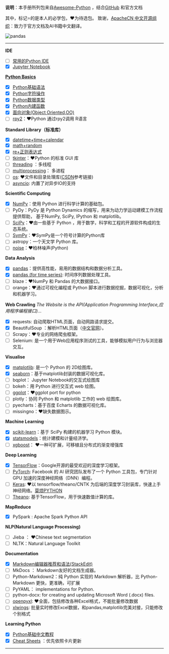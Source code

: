 ﻿
**说明**：本手册所列包来自[Awesome-Python](https://awesome-python.com/) ，结合[GitHub](https://github.com/) 和官方文档

其中，标记<kbd>⭐</kbd>的是本人的必学包，❤为待选包。
致谢，[ApacheCN 中文开源组织](http://www.apachecn.org/#)：致力于官方文档及AI书籍中文翻译。

![pandas](https://img-blog.csdn.net/20180529161029919?watermark/2/text/aHR0cHM6Ly9ibG9nLmNzZG4ubmV0L3FxXzQxNTE4Mjc3/font/5a6L5L2T/fontsize/400/fill/I0JBQkFCMA==/dissolve/70)

------


**IDE**

  - [ ] [常用的Python IDE][ide]
  - [x] [Jupyter Notebook][Jupyter]

[ide]: https://blog.csdn.net/qq_41518277/article/details/80451551
[Jupyter]: https://blog.csdn.net/qq_41518277/article/details/80148292

[**Python Basics**][title]

  - [x] [Python基础语法][Basics]
  - [x] [Python字符操作][str]
  - [x] [Python数据类型][Basics2]
  - [x] [Python内建函数][funs]
  - [x] [面向对象(Object Oriented,OO)][oo]
  - [ ] [rpy2][rpy2]：❤Python 通过rpy2调用 R语言

[title]: https://docs.python.org/zh-cn/3.7/
[Basics]: https://blog.csdn.net/qq_41518277/article/details/80247851
[Basics2]: https://blog.csdn.net/qq_41518277/article/details/80256765
[str]: https://blog.csdn.net/qq_41518277/article/details/80382734
[funs]: https://blog.csdn.net/qq_41518277/article/details/80382648
[oo]: https://blog.csdn.net/qq_41518277/article/details/80786632
[rpy2]: https://blog.csdn.net/qq_41518277/article/details/85226955

**Standard Library（标准库）**

  - [x] [datetime+time+calendar][datetime]
  - [x] [math+random][math]
  - [x] [re+正则表达式][re]
  - [ ] [tkinter][tk]：❤Python 的标准 GUI 库
  - [ ] [threading][threading] ：多线程
  - [ ] [multiprocessing][mul]： 多进程
  - [ ] [os][os]: ❤文件和目录处理库([CSDN][csdn_os]参考链接)
  - [ ] [asyncio][asyncio]: 内置了对异步IO的支持 

[datetime]: https://blog.csdn.net/qq_41518277/article/details/80261023
[math]: https://blog.csdn.net/qq_41518277/article/details/80261109
[re]: https://blog.csdn.net/qq_41518277/article/details/80261283
[tk]: http://www.runoob.com/python/python-gui-tkinter.html
[threading]: http://www.runoob.com/python3/python3-multithreading.html
[mul]: http://python.jobbole.com/87760/
[os]: http://www.runoob.com/python/os-file-methods.html
[csdn_os]: https://blog.csdn.net/jinxiaonian11/article/details/78314192
[asyncio]: https://www.liaoxuefeng.com/wiki/0014316089557264a6b348958f449949df42a6d3a2e542c000/001432090954004980bd351f2cd4cc18c9e6c06d855c498000

**Scientific Computing**

  - [x] [NumPy][NumPy]：使用 Python 进行科学计算的基础包。
  - [ ] PyDy：PyDy 是 Python Dynamics 的缩写，用来为动力学运动建模工作流程提供帮助， 基于NumPy, SciPy, IPython 和 matplotlib。
  - [ ] [SciPy][SciPy]：❤由一些基于 Python ，用于数学，科学和工程的开源软件构成的生态系统。
  - [ ] [SymPy][SymPy]：❤SymPy是一个符号计算的Python库
  - [ ] astropy：一个天文学 Python 库。
  - [ ] [noise](noise)：❤柏林噪声(Python)

[NumPy]: https://blog.csdn.net/qq_41518277/article/details/80148446
[SciPy]: https://blog.csdn.net/qq_41518277/article/details/80275194
[SymPy]: https://blog.csdn.net/qq_41518277/article/details/83004203
[noise]: https://blog.csdn.net/qq_41518277/article/details/82779516


**Data Analysis**

  - [x] [pandas][pandas]：提供高性能，易用的数据结构和数据分析工具。
  - [x] [pandas (for time series)][time series]: 时间序列数据处理工具。
  - [ ] blaze：❤NumPy 和 Pandas 的大数据接口。
  - [ ] orange：❤通过可视化编程或 Python 脚本进行数据挖掘，数据可视化，分析和机器学习。

[pandas]: https://blog.csdn.net/qq_41518277/article/details/80275148
[time series]: https://blog.csdn.net/qq_41518277/article/details/80288031

**Web Crawling**
*The Website is the API(Application Programming Interface,应用程序编程接口)...*

  - [x] requests: 自动爬取HTML页面，自动网路请求提交。
  - [x] BeautifulSoup ：解析HTML页面（[中文官网][bs4]）。
  - [ ] Scrapy：❤专业的网络爬虫框架。
  - [ ] Selenium: 是一个用于Web应用程序测试的工具，能够模拟用户行为与浏览器交互。

[bs4]: https://www.crummy.com/software/BeautifulSoup/bs4/doc.zh/

**Visualise**

  - [x] [matplotlib][matplotlib]: 是一个 Python 的 2D绘图库。
  - [x] [seaborn][seaborn]：基于matplotlib封装的数据可视化库。
  - [ ] bqplot： Jupyter Notebook的交互式绘图库
  - [ ] bokeh：用 Python 进行交互式 web 绘图。
  - [ ] [ggplot][ggplot]：❤ggplot port for python
  - [ ] plotly：协同 Python 和 matplotlib 工作的 web 绘图库。
  - [ ] pyecharts：基于百度 Echarts 的数据可视化库。
  - [ ] missingno：❤缺失数据图示。

[matplotlib]: https://blog.csdn.net/qq_41518277/article/details/80382920
[seaborn]: https://blog.csdn.net/qq_41518277/article/details/80275347
[ggplot]: http://yhat.github.io/ggpy/

**Machine Learning**

  - [x] [scikit-learn][scikit-learn]：基于 SciPy 构建的机器学习 Python 模块。
  - [x] [statsmodels][statsmodels]：统计建模和计量经济学。
  - [ ] [xgboost][xgboost]： ❤一种可扩展，可移植且分布式的渐变增强库

[scikit-learn]: https://blog.csdn.net/qq_41518277/article/details/80275241
[statsmodels]: https://blog.csdn.net/qq_41518277/article/details/80275280
 [xgboost]: http://xgboost.apachecn.org/#/
  
**Deep Learning**

  - [x] [TensorFlow][TensorFlow]：Google开源的最受欢迎的深度学习框架。
  - [ ] [PyTorch][PyTorch]: Facebook 的 AI 研究团队发布了一个 Python 工具包，专门针对 GPU 加速的深度神经网络（DNN）编程。
  - [ ] [Keras][Keras]: ❤以 tensorflow/theano/CNTK 为后端的深度学习封装库，快速上手神经网络。[莫烦PYTHON](https://morvanzhou.github.io/tutorials/machine-learning/theano/)
  - [ ] [Theano][Theano]:  基于TensorFlow，用于快速数值计算的库。

[TensorFlow]: https://tensorflow.google.cn/tutorials/?hl=zh-cn
[PyTorch]: https://blog.csdn.net/u010510350/article/details/72526821
[Keras]: https://tensorflow.google.cn/guide/keras?hl=zh-cn
[Theano]: http://deeplearning.net/software/theano/#

**MapReduce**

  - [x] PySpark : Apache Spark Python API

**NLP(Natural Language Processing)**

  - [ ] Jieba ： ❤Chinese text segmentation
  - [ ] NLTK：Natural Language Toolkit

**Documentation**

  - [x] [Markdown编辑器推荐和语法(StackEdit)][mk]
  - [ ] MkDocs ： Markdown友好的文档生成器。
  - [ ] Python-Markdown2：纯 Python 实现的 Markdown 解析器，比 Python-Markdown 更快，更准确，可扩展
  - [ ] PyYAML： implementations for Python.
  - [ ] python-docx: for creating and updating Microsoft Word (.docx) files.
  - [ ] [openpyxl][op]: ❤全面，包括修改各种Excel格式，不能批量修改数据
  - [ ]  [xlwings][xw]: 批量实时修改Excel数据，和pandas,matplotlib完美对接，只能修改个别格式

[mk]: https://blog.csdn.net/qq_41518277/article/details/80149002
[op]: https://openpyxl.readthedocs.io/en/stable/usage.html
[xw]: http://docs.xlwings.org/en/stable/quickstart.html

**Learning Python**

  - [x] [Python基础中文教程](http://www.pythondoc.com/pythontutorial3/)
  - [x] [Cheat Sheets][sheet] ：优先依照卡片更新

[sheet]: https://blog.csdn.net/qq_41518277/article/details/80215702

-------





